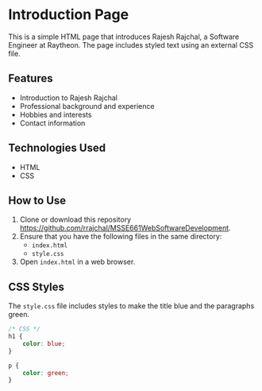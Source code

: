 # Introduction Page

This is a simple HTML page that introduces Rajesh Rajchal, a Software Engineer at Raytheon. The page includes styled text using an external CSS file.

## Features

- Introduction to Rajesh Rajchal
- Professional background and experience
- Hobbies and interests
- Contact information

## Technologies Used

- HTML
- CSS

## How to Use

1. Clone or download this repository https://github.com/rrajchal/MSSE661WebSoftwareDevelopment.
2. Ensure that you have the following files in the same directory:
   - `index.html`
   - `style.css`
3. Open `index.html` in a web browser.

## CSS Styles

The `style.css` file includes styles to make the title blue and the paragraphs green.

```css
/* CSS */
h1 {
    color: blue;
}

p {
    color: green;
}
